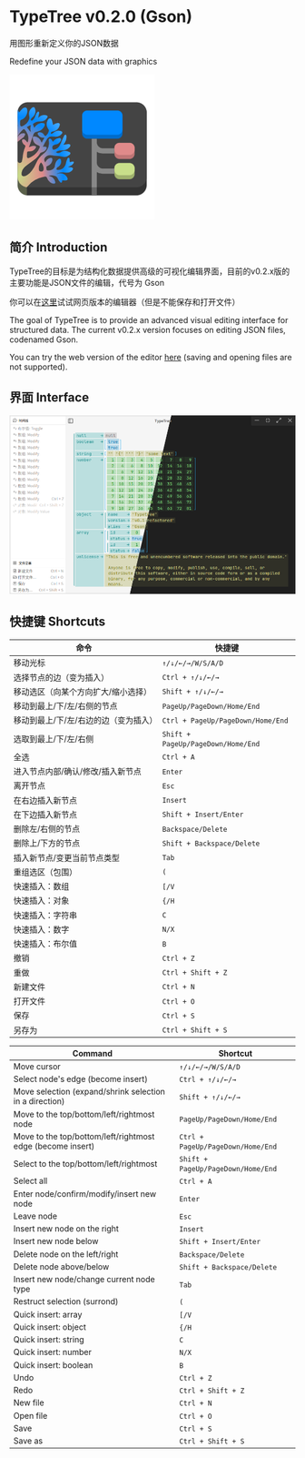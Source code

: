 # TypeTree v0.2.0 (Gson)

用图形重新定义你的JSON数据

Redefine your JSON data with graphics

![](icon.png)

## 简介 Introduction

TypeTree的目标是为结构化数据提供高级的可视化编辑界面，目前的v0.2.x版的主要功能是JSON文件的编辑，代号为 Gson

你可以在[这里](https://mulam-dev.github.io/typetree/src/app.html)试试网页版本的编辑器（但是不能保存和打开文件）

The goal of TypeTree is to provide an advanced visual editing interface for structured data. The current v0.2.x version focuses on editing JSON files, codenamed Gson.

You can try the web version of the editor [here](https://mulam-dev.github.io/typetree/src/app.html) (saving and opening files are not supported).

## 界面 Interface

![界面](screenshots/interface.png)

## 快捷键 Shortcuts

| 命令                   | 快捷键                                |
| -------------------- | ---------------------------------- |
| 移动光标                 | `↑/↓/←/→/W/S/A/D`                  |
| 选择节点的边（变为插入）         | `Ctrl + ↑/↓/←/→`                   |
| 移动选区（向某个方向扩大/缩小选择）   | `Shift + ↑/↓/←/→`                  |
| 移动到最上/下/左/右侧的节点      | `PageUp/PageDown/Home/End`         |
| 移动到最上/下/左/右边的边（变为插入） | `Ctrl + PageUp/PageDown/Home/End`  |
| 选取到最上/下/左/右侧         | `Shift + PageUp/PageDown/Home/End` |
| 全选                   | `Ctrl + A`                         |
| 进入节点内部/确认/修改/插入新节点   | `Enter`                            |
| 离开节点                 | `Esc`                              |
| 在右边插入新节点             | `Insert`                           |
| 在下边插入新节点             | `Shift + Insert/Enter`             |
| 删除左/右侧的节点            | `Backspace/Delete`                 |
| 删除上/下方的节点            | `Shift + Backspace/Delete`         |
| 插入新节点/变更当前节点类型       | `Tab`                              |
| 重组选区（包围）             | `(`                                |
| 快速插入：数组              | `[/V`                              |
| 快速插入：对象              | `{/H`                              |
| 快速插入：字符串             | `C`                                |
| 快速插入：数字              | `N/X`                              |
| 快速插入：布尔值             | `B`                                |
| 撤销                   | `Ctrl + Z`                         |
| 重做                   | `Ctrl + Shift + Z`                 |
| 新建文件                 | `Ctrl + N`                         |
| 打开文件                 | `Ctrl + O`                         |
| 保存                   | `Ctrl + S`                         |
| 另存为                  | `Ctrl + Shift + S`                 |

| Command                                                    | Shortcut                           |
| ---------------------------------------------------------- | ---------------------------------- |
| Move cursor                                                | `↑/↓/←/→/W/S/A/D`                  |
| Select node's edge (become insert)                         | `Ctrl + ↑/↓/←/→`                   |
| Move selection (expand/shrink selection in a direction)    | `Shift + ↑/↓/←/→`                  |
| Move to the top/bottom/left/rightmost node                 | `PageUp/PageDown/Home/End`         |
| Move to the top/bottom/left/rightmost edge (become insert) | `Ctrl + PageUp/PageDown/Home/End`  |
| Select to the top/bottom/left/rightmost                    | `Shift + PageUp/PageDown/Home/End` |
| Select all                                                 | `Ctrl + A`                         |
| Enter node/confirm/modify/insert new node                  | `Enter`                            |
| Leave node                                                 | `Esc`                              |
| Insert new node on the right                               | `Insert`                           |
| Insert new node below                                      | `Shift + Insert/Enter`             |
| Delete node on the left/right                              | `Backspace/Delete`                 |
| Delete node above/below                                    | `Shift + Backspace/Delete`         |
| Insert new node/change current node type                   | `Tab`                              |
| Restruct selection (surrond)                               | `(`                                |
| Quick insert: array                                        | `[/V`                              |
| Quick insert: object                                       | `{/H`                              |
| Quick insert: string                                       | `C`                                |
| Quick insert: number                                       | `N/X`                              |
| Quick insert: boolean                                      | `B`                                |
| Undo                                                       | `Ctrl + Z`                         |
| Redo                                                       | `Ctrl + Shift + Z`                 |
| New file                                                   | `Ctrl + N`                         |
| Open file                                                  | `Ctrl + O`                         |
| Save                                                       | `Ctrl + S`                         |
| Save as                                                    | `Ctrl + Shift + S`                 |
